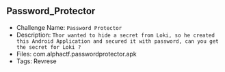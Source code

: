 ## Password_Protector

- Challenge Name: `Password Protector`
- Description: `Thor wanted to hide a secret from Loki, so he created this Android Application and secured it with password, can you get the secret for Loki ?`
- Files: com.alphactf.passwordprotector.apk
- Tags: Revrese
